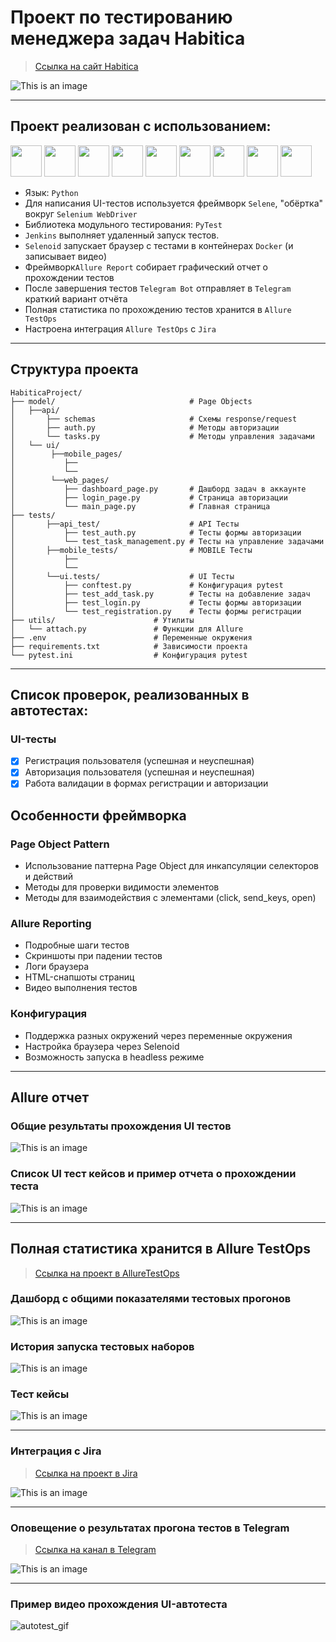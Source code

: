 # Проект по тестированию менеджера задач Habitica

> [Ссылка на сайт Habitica](https://habitica.com)

![This is an image](media/images/habitica_mainpage.png)

---

## Проект реализован с использованием:

<img src="media/icons/python-original.svg" width="50"> <img src="media/icons/pytest.png" width="50"> <img src="media/icons/selene.png" width="50"> <img src="media/icons/selenoid.png" width="50"> <img src="media/icons/jenkins.png" width="50"> <img src="media/icons/allure_report.png" width="50"> <img src="media/icons/allure_testops.png" width="50"> <img src="media/icons/jira.png" width="50"> <img src="media/icons/tg.png" width="50">

- Язык: `Python`
- Для написания UI-тестов используется фреймворк `Selene`, "обёртка" вокруг `Selenium WebDriver`
- Библиотека модульного тестирования: `PyTest`
- `Jenkins` выполняет удаленный запуск тестов.
- `Selenoid` запускает браузер с тестами в контейнерах `Docker` (и записывает видео)
- Фреймворк`Allure Report` собирает графический отчет о прохождении тестов
- После завершения тестов `Telegram Bot` отправляет в `Telegram` краткий вариант отчёта
- Полная статистика по прохождению тестов хранится в `Allure TestOps`
- Настроена интеграция `Allure TestOps` с `Jira`

---

## Структура проекта

```
HabiticaProject/
├── model/                              # Page Objects
│   ├──api/
│       ├── schemas                     # Схемы response/request
│       ├── auth.py                     # Методы авторизации
│       └── tasks.py                    # Методы управления задачами
│   └── ui/
│        ├──mobile_pages/    
│           ├── 
│           └──
│        └──web_pages/                 
│           ├── dashboard_page.py       # Дашборд задач в аккаунте
│           ├── login_page.py           # Страница авторизации
│           └── main_page.py            # Главная страница
├── tests/                              
│       ├──api_test/                    # API Тесты
│           ├── test_auth.py            # Тесты формы авторизации
│           └── test_task_management.py # Тесты на управление задачами
│       ├──mobile_tests/                # MOBILE Тесты
│           ├── 
│           └──
│       └──ui.tests/                    # UI Тесты
│           ├── conftest.py             # Конфигурация pytest
│           ├── test_add_task.py        # Тесты на добавление задач 
│           ├── test_login.py           # Тесты формы авторизации    
│           └── test_registration.py    # Тесты формы регистрации
├── utils/                      # Утилиты
│   └── attach.py               # Функции для Allure
├── .env                        # Переменные окружения
├── requirements.txt            # Зависимости проекта
└── pytest.ini                  # Конфигурация pytest
```

---

## Список проверок, реализованных в автотестах:

### UI-тесты

- [x] Регистрация пользователя (успешная и неуспешная)
- [x] Авторизация пользователя (успешная и неуспешная)
- [x] Работа валидации в формах регистрации и авторизации

## Особенности фреймворка

### Page Object Pattern

- Использование паттерна Page Object для инкапсуляции селекторов и действий
- Методы для проверки видимости элементов
- Методы для взаимодействия с элементами (click, send_keys, open)

### Allure Reporting

- Подробные шаги тестов
- Скриншоты при падении тестов
- Логи браузера
- HTML-снапшоты страниц
- Видео выполнения тестов

### Конфигурация

- Поддержка разных окружений через переменные окружения
- Настройка браузера через Selenoid
- Возможность запуска в headless режиме

---

## Allure отчет

### Общие результаты прохождения UI тестов

![This is an image](media/images/allure_report_overview.png)

### Список UI тест кейсов и пример отчета о прохождении теста

![This is an image](media/images/allure_behaviors.png)

---

## Полная статистика хранится в Allure TestOps

> [Ссылка на проект в AllureTestOps](https://allure.autotests.cloud/project/4822/dashboards)

### Дашборд с общими показателями тестовых прогонов

![This is an image](media/images/allure_testops_dashboards.png)

### История запуска тестовых наборов

![This is an image](media/images/allure_testops_launches.png)

### Тест кейсы

![This is an image](media/images/allure_testops_testcases.png)

---

### Интеграция с Jira

> [Ссылка на проект в Jira](https://jira.autotests.cloud/browse/HOMEWORK-1477)

![This is an image](media/images/jira.png)

---

### Оповещение о результатах прогона тестов в Telegram

> [Ссылка на канал в Telegram](https://t.me/+lAeNRkltTRU0ZDIy)

![This is an image](media/images/telegram_report.png)

---

### Пример видео прохождения UI-автотеста

![autotest_gif](media/images/UI_autotest_example.gif)